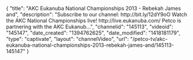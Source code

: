 {
    "title": "AKC Eukanuba National Championships 2013 - Rebekah James and",
    "description": "Subscribe to our channel: http:\/\/bit.ly\/12dY9oO Watch the AKC National Championships live! http:\/\/live.eukanuba.com\/ Petco is partnering with the AKC Eukanub...",
    "channelid": "145113",
    "videoid": "145147",
    "date_created": "1394762625",
    "date_modified": "1418181179",
    "type": "captivate",
    "layout": "channelVideo",
    "url": "\/petco-tv\/akc-eukanuba-national-championships-2013-rebekah-james-and\/145113-145147"
}